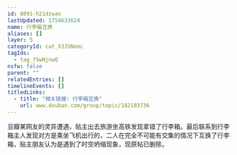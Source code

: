 ```yaml
---
id: 0891-h21dzwan
lastUpdated: 1754633624
name: 行李箱互换
aliases: []
layer: 5
categoryId: cat_X3JSNomc
tagIds:
  - tag_fSwNjnwQ
nsfw: false
parent: ""
relatedEntries: []
timelineEvents: []
titledLinks:
  - title: "相关链接: 行李箱互换"
    url: www.douban.com/group/topic/182183736
---
```


豆瓣某网友的灵异遭遇，贴主出去旅游坐高铁发现拿错了行李箱。最后联系到行李箱主人发现对方是乘坐飞机出行的，二人在完全不可能有交集的情况下互换了行李箱，贴主朋友认为是遇到了时空坍缩现象，现原帖已删除。